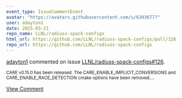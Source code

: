 ```yaml
---
event_type: IssueCommentEvent
avatar: "https://avatars.githubusercontent.com/u/6393677?"
user: adayton1
date: 2025-03-21
repo_name: LLNL/radiuss-spack-configs
html_url: https://github.com/LLNL/radiuss-spack-configs/pull/126
repo_url: https://github.com/LLNL/radiuss-spack-configs
---
```


<a href='https://github.com/adayton1' target='_blank'>adayton1</a> commented on issue <a href='https://github.com/LLNL/radiuss-spack-configs/pull/126' target='_blank'>LLNL/radiuss-spack-configs#126</a>.

<small>CARE v0.15.0 has been released. The CARE_ENABLE_IMPLICIT_CONVERSIONS and CARE_ENABLE_RACE_DETECTION cmake options have been removed....</small>

<a href='https://github.com/LLNL/radiuss-spack-configs/pull/126' target='_blank'>View Comment</a>